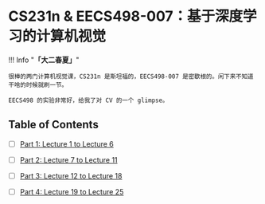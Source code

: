# CS231n & EECS498-007：基于深度学习的计算机视觉

!!! Info "**「大二春夏」**"
    
    很棒的两门计算机视觉课，CS231n 是斯坦福的，EECS498-007 是密歇根的。闲下来不知道干啥的时候就刷一节。

    EECS498 的实验非常好，给我了对 CV 的一个 glimpse。

## Table of Contents

- [ ] [Part 1: Lecture 1 to Lecture 6](./part%201.md)
- [ ] [Part 2: Lecture 7 to Lecture 11](./part%202.md)
- [ ] [Part 3: Lecture 12 to Lecture 18](./part%203.md)
- [ ] [Part 4: Lecture 19 to Lecture 25](./part%204.md)

